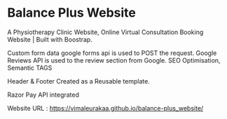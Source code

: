 # Balance Plus Website

A Physiotherapy Clinic Website,
Online Virtual Consultation Booking Website | Built with Boostrap.

Custom form data google forms api is used to POST the request.
Google Reviews API is used to the review section from Google.
SEO Optimisation, Semantic TAGS

Header & Footer Created as a Reusable template.

Razor Pay API integrated

Website URL : https://vimaleurakaa.github.io/balance-plus_website/

